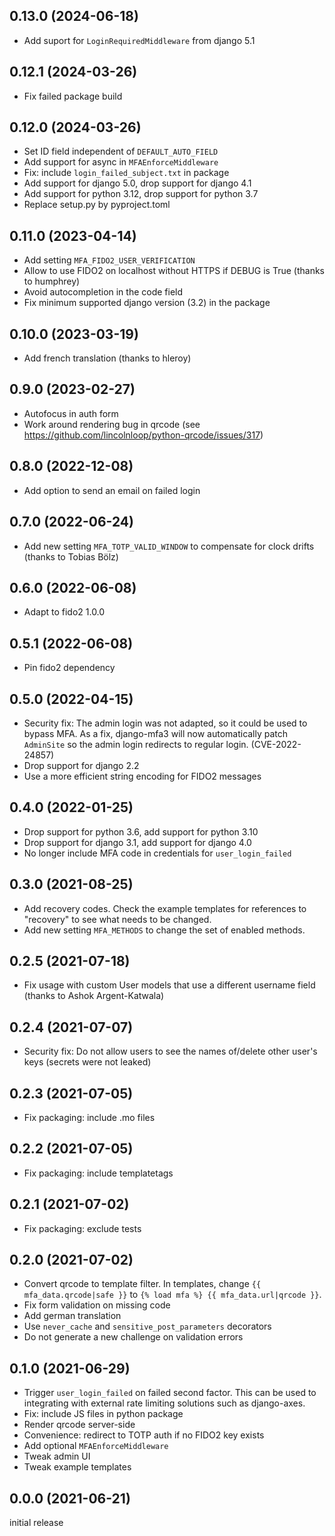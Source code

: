 0.13.0 (2024-06-18)
-------------------

-   Add suport for `LoginRequiredMiddleware` from django 5.1


0.12.1 (2024-03-26)
-------------------

-   Fix failed package build


0.12.0 (2024-03-26)
-------------------

-   Set ID field independent of `DEFAULT_AUTO_FIELD`
-   Add support for async in `MFAEnforceMiddleware`
-   Fix: include `login_failed_subject.txt` in package
-   Add support for django 5.0, drop support for django 4.1
-   Add support for python 3.12, drop support for python 3.7
-   Replace setup.py by pyproject.toml


0.11.0 (2023-04-14)
-------------------

-   Add setting `MFA_FIDO2_USER_VERIFICATION`
-   Allow to use FIDO2 on localhost without HTTPS if DEBUG is True (thanks to
    humphrey)
-   Avoid autocompletion in the code field
-   Fix minimum supported django version (3.2) in the package


0.10.0 (2023-03-19)
-------------------

-   Add french translation (thanks to hleroy)


0.9.0 (2023-02-27)
------------------

-   Autofocus in auth form
-   Work around rendering bug in qrcode (see
    https://github.com/lincolnloop/python-qrcode/issues/317)


0.8.0 (2022-12-08)
------------------

-   Add option to send an email on failed login


0.7.0 (2022-06-24)
------------------

-   Add new setting `MFA_TOTP_VALID_WINDOW` to compensate for clock drifts
    (thanks to Tobias Bölz)


0.6.0 (2022-06-08)
------------------

-   Adapt to fido2 1.0.0


0.5.1 (2022-06-08)
------------------

-   Pin fido2 dependency


0.5.0 (2022-04-15)
------------------

-   Security fix: The admin login was not adapted, so it could be used to
    bypass MFA. As a fix, django-mfa3 will now automatically patch `AdminSite`
    so the admin login redirects to regular login. (CVE-2022-24857)
-   Drop support for django 2.2
-   Use a more efficient string encoding for FIDO2 messages


0.4.0 (2022-01-25)
------------------

-   Drop support for python 3.6, add support for python 3.10
-   Drop support for django 3.1, add support for django 4.0
-   No longer include MFA code in credentials for `user_login_failed`


0.3.0 (2021-08-25)
------------------

-   Add recovery codes. Check the example templates for references to
    "recovery" to see what needs to be changed.
-   Add new setting `MFA_METHODS` to change the set of enabled methods.


0.2.5 (2021-07-18)
------------------

-   Fix usage with custom User models that use a different username field
    (thanks to Ashok Argent-Katwala)


0.2.4 (2021-07-07)
------------------

-   Security fix: Do not allow users to see the names of/delete other user's
    keys (secrets were not leaked)


0.2.3 (2021-07-05)
------------------

-   Fix packaging: include .mo files


0.2.2 (2021-07-05)
------------------

-   Fix packaging: include templatetags


0.2.1 (2021-07-02)
------------------

-   Fix packaging: exclude tests


0.2.0 (2021-07-02)
------------------

-   Convert qrcode to template filter. In templates, change
    `{{ mfa_data.qrcode|safe }}` to `{% load mfa %} {{ mfa_data.url|qrcode }}`.
-   Fix form validation on missing code
-   Add german translation
-   Use `never_cache` and `sensitive_post_parameters` decorators
-   Do not generate a new challenge on validation errors


0.1.0 (2021-06-29)
------------------

-   Trigger `user_login_failed` on failed second factor. This can be used to
    integrating with external rate limiting solutions such as django-axes.
-   Fix: include JS files in python package
-   Render qrcode server-side
-   Convenience: redirect to TOTP auth if no FIDO2 key exists
-   Add optional `MFAEnforceMiddleware`
-   Tweak admin UI
-   Tweak example templates


0.0.0 (2021-06-21)
------------------

initial release
